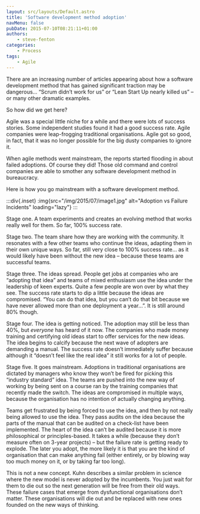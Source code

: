 ```yaml
---
layout: src/layouts/Default.astro
title: 'Software development method adoption'
navMenu: false
pubDate: 2015-07-10T08:21:11+01:00
authors:
    - steve-fenton
categories:
    - Process
tags:
    - Agile
---
```


There are an increasing number of articles appearing about how a software development method that has gained significant traction may be dangerous… “Scrum didn’t work for us” or “Lean Start Up nearly killed us” – or many other dramatic examples.

So how did we get here?

Agile was a special little niche for a while and there were lots of success stories. Some independent studies found it had a good success rate. Agile companies were leap-frogging traditional organisations. Agile got so good, in fact, that it was no longer possible for the big dusty companies to ignore it.

When agile methods went mainstream, the reports started flooding in about failed adoptions. Of course they did! Those old command and control companies are able to smother any software development method in bureaucracy.

Here is how you go mainstream with a software development method.

:::div{.inset}
:img{src="/img/2015/07/image1.jpg" alt="Adoption vs Failure Incidents" loading="lazy"}
:::

Stage one. A team experiments and creates an evolving method that works really well for them. So far, 100% success rate.

Stage two. The team share how they are working with the community. It resonates with a few other teams who continue the ideas, adapting them in their own unique ways. So far, still very close to 100% success rate… as it would likely have been without the new idea – because these teams are successful teams.

Stage three. The ideas spread. People get jobs at companies who are “adopting that idea” and teams of mixed enthusiasm use the idea under the leadership of keen experts. Quite a few people are won over by what they see. The success rate starts to dip a little because the ideas are compromised. “You can do that idea, but you can’t do that bit because we have never allowed more than one deployment a year…”. It is still around 80% though.

Stage four. The idea is getting noticed. The adoption may still be less than 40%, but *everyone* has heard of it now. The companies who made money training and certifying old ideas start to offer services for the new ideas. The idea begins to calcify because the next wave of adopters are demanding a manual. The success rate doesn’t immediately suffer because although it “doesn’t feel like the real idea” it still works for a lot of people.

Stage five. It goes mainstream. Adoptions in traditional organisations are dictated by managers who know they won’t be fired for picking this “industry standard” idea. The teams are pushed into the new way of working by being sent on a course ran by the training companies that recently made the switch. The ideas are compromised in multiple ways, because the organisation has no intention of actually changing anything.

Teams get frustrated by being forced to use the idea, and then by not really being allowed to use the idea. They pass audits on the idea because the parts of the manual that can be audited on a check-list have been implemented. The heart of the idea can’t be audited because it is more philosophical or principles-based. It takes a while (because they don’t measure often on 3-year projects) – but the failure rate is getting ready to explode. The later you adopt, the more likely it is that you are the kind of organisation that can make anything fail (either entirely, or by blowing way too much money on it, or by taking far too long).

This is not a new concept. Kuhn describes a similar problem in science where the new model is never adopted by the incumbents. You just wait for them to die out so the next generation will be free from their old ways. These failure cases that emerge from dysfunctional organisations don’t matter. These organisations will die out and be replaced with new ones founded on the new ways of thinking.